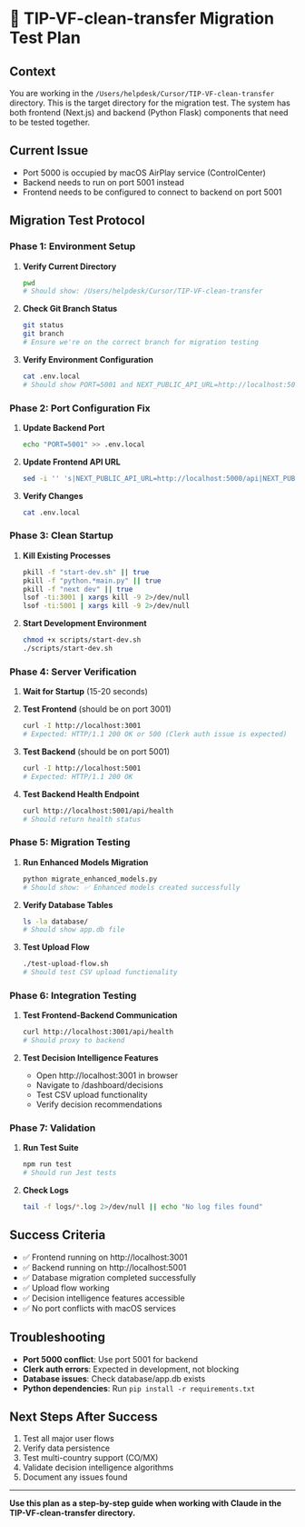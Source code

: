 # 🚀 TIP-VF-clean-transfer Migration Test Plan

## Context
You are working in the `/Users/helpdesk/Cursor/TIP-VF-clean-transfer` directory. This is the target directory for the migration test. The system has both frontend (Next.js) and backend (Python Flask) components that need to be tested together.

## Current Issue
- Port 5000 is occupied by macOS AirPlay service (ControlCenter)
- Backend needs to run on port 5001 instead
- Frontend needs to be configured to connect to backend on port 5001

## Migration Test Protocol

### Phase 1: Environment Setup
1. **Verify Current Directory**
   ```bash
   pwd
   # Should show: /Users/helpdesk/Cursor/TIP-VF-clean-transfer
   ```

2. **Check Git Branch Status**
   ```bash
   git status
   git branch
   # Ensure we're on the correct branch for migration testing
   ```

3. **Verify Environment Configuration**
   ```bash
   cat .env.local
   # Should show PORT=5001 and NEXT_PUBLIC_API_URL=http://localhost:5001/api
   ```

### Phase 2: Port Configuration Fix
1. **Update Backend Port**
   ```bash
   echo "PORT=5001" >> .env.local
   ```

2. **Update Frontend API URL**
   ```bash
   sed -i '' 's|NEXT_PUBLIC_API_URL=http://localhost:5000/api|NEXT_PUBLIC_API_URL=http://localhost:5001/api|' .env.local
   ```

3. **Verify Changes**
   ```bash
   cat .env.local
   ```

### Phase 3: Clean Startup
1. **Kill Existing Processes**
   ```bash
   pkill -f "start-dev.sh" || true
   pkill -f "python.*main.py" || true
   pkill -f "next dev" || true
   lsof -ti:3001 | xargs kill -9 2>/dev/null
   lsof -ti:5001 | xargs kill -9 2>/dev/null
   ```

2. **Start Development Environment**
   ```bash
   chmod +x scripts/start-dev.sh
   ./scripts/start-dev.sh
   ```

### Phase 4: Server Verification
1. **Wait for Startup** (15-20 seconds)
2. **Test Frontend** (should be on port 3001)
   ```bash
   curl -I http://localhost:3001
   # Expected: HTTP/1.1 200 OK or 500 (Clerk auth issue is expected)
   ```

3. **Test Backend** (should be on port 5001)
   ```bash
   curl -I http://localhost:5001
   # Expected: HTTP/1.1 200 OK
   ```

4. **Test Backend Health Endpoint**
   ```bash
   curl http://localhost:5001/api/health
   # Should return health status
   ```

### Phase 5: Migration Testing
1. **Run Enhanced Models Migration**
   ```bash
   python migrate_enhanced_models.py
   # Should show: ✅ Enhanced models created successfully
   ```

2. **Verify Database Tables**
   ```bash
   ls -la database/
   # Should show app.db file
   ```

3. **Test Upload Flow**
   ```bash
   ./test-upload-flow.sh
   # Should test CSV upload functionality
   ```

### Phase 6: Integration Testing
1. **Test Frontend-Backend Communication**
   ```bash
   curl http://localhost:3001/api/health
   # Should proxy to backend
   ```

2. **Test Decision Intelligence Features**
   - Open http://localhost:3001 in browser
   - Navigate to /dashboard/decisions
   - Test CSV upload functionality
   - Verify decision recommendations

### Phase 7: Validation
1. **Run Test Suite**
   ```bash
   npm run test
   # Should run Jest tests
   ```

2. **Check Logs**
   ```bash
   tail -f logs/*.log 2>/dev/null || echo "No log files found"
   ```

## Success Criteria
- ✅ Frontend running on http://localhost:3001
- ✅ Backend running on http://localhost:5001
- ✅ Database migration completed successfully
- ✅ Upload flow working
- ✅ Decision intelligence features accessible
- ✅ No port conflicts with macOS services

## Troubleshooting
- **Port 5000 conflict**: Use port 5001 for backend
- **Clerk auth errors**: Expected in development, not blocking
- **Database issues**: Check database/app.db exists
- **Python dependencies**: Run `pip install -r requirements.txt`

## Next Steps After Success
1. Test all major user flows
2. Verify data persistence
3. Test multi-country support (CO/MX)
4. Validate decision intelligence algorithms
5. Document any issues found

---

**Use this plan as a step-by-step guide when working with Claude in the TIP-VF-clean-transfer directory.** 